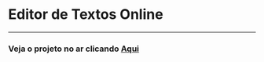 # Editor de Textos Online
***
### Veja o projeto no ar clicando [Aqui](http://text.mypressonline.com/)
